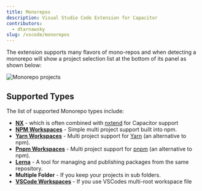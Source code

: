```yaml
---
title: Monorepos
description: Visual Studio Code Extension for Capacitor
contributors:
  - dtarnawsky
slug: /vscode/monorepos
---
```


The extension supports many flavors of mono-repos and when detecting a monorepo will show a project selection list at the bottom of its panel as shown below:

![Monorepo projects](/img/monorepo.png)

## Supported Types
The list of supported Monorepo types include:
- **[NX](https://nx.dev/)** - which is often combined with [nxtend](https://nxtend.dev/docs/capacitor/overview) for Capacitor support
- **[NPM Workspaces](https://docs.npmjs.com/cli/v7/using-npm/workspaces)** - Simple multi project support built into npm.
- **[Yarn Workspaces](https://classic.yarnpkg.com/lang/en/docs/workspaces/)** - Multi project support for [Yarn](https://yarnpkg.com/) (an alternative to npm).
- **[Pnpm Workspaces](https://pnpm.io/workspaces)** - Multi project support for [pnpm](https://pnpm.io/) (an alternative to npm).
- **[Lerna](https://lerna.js.org/)** - A tool for managing and publishing packages from the same repository.
- **Multiple Folder** - If you keep your projects in sub folders.
- **[VSCode Workspaces](https://code.visualstudio.com/docs/editor/workspaces#_multiroot-workspaces)** - If you use VSCodes multi-root workspace file